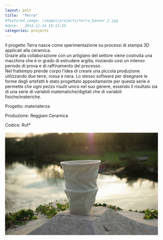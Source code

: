 ```yaml
---
layout: post
title:  "Terra"
#featured_image: /images/projects/terra_banner_2.jpg
#date:   2014-11-14 19:13:23
categories: projects
---
```


Il progetto Terra nasce come sperimentazione su processi di stampa 3D applicati alla ceramica.  
Grazie alla collaborazione con un artigiano del settore viene costruita una macchina che è in grado di estrudere argilla, iniziando così un intenso periodo di prova e di raffinamento del processo.  
Nel frattempo prende corpo l’idea di creare una piccola produzione utilizzando due terre, rossa e nera. Lo stesso software per disegnare le forme degli artefatti è stato progettato appositamente per questa serie e permette che ogni pezzo risulti unico nel suo genere, essendo il risultato sia di una serie di variabili matematiche/digitali che di variabili fisiche/materiche.  

Progetto: materiaterza  

Produzione: Reggiani Ceramica  

Codice: Ruf*
<br>
<br>
![Alt text](/images/mtrtrz1_low.jpg)
<!--
![Alt text](/images/projects/terra1.jpg)
<br>
<br>
![Alt text](/images/projects/terra2.jpg)
<br>
<br>
![Alt text](/images/projects/terra3.jpg)
<br>
<br>
![Alt text](/images/projects/terra4.jpg)

-->
